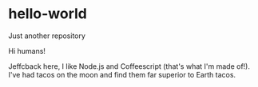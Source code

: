 # hello-world
Just another repository

Hi humans!

Jeffcback here, I like Node.js and Coffeescript (that's what I'm made of!).
I've had tacos on the moon and find them far superior to Earth tacos.
